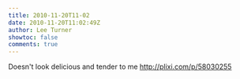 ```yaml
---
title: 2010-11-20T11-02
date: 2010-11-20T11:02:49Z
author: Lee Turner
showtoc: false
comments: true
---
```


Doesn't look delicious and tender to me  http://plixi.com/p/58030255

